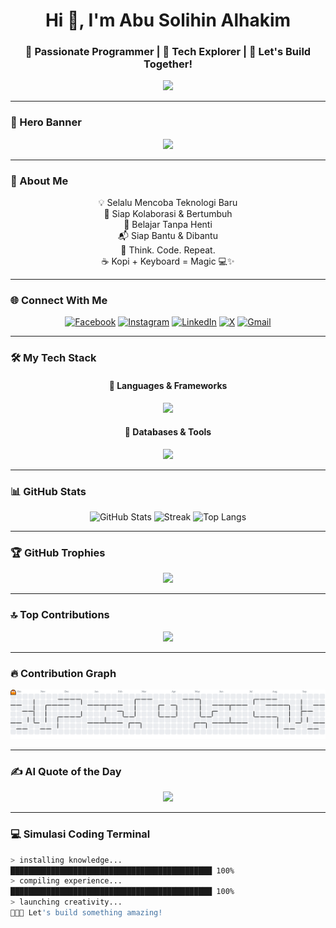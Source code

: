 <!-- 🌟 SUPER README BY ABU SOLIHIN ALHAKIM 🌟 -->

<h1 align="center">Hi 👋, I'm Abu Solihin Alhakim</h1>
<h3 align="center">🚀 Passionate Programmer | 🔭 Tech Explorer | 🤝 Let's Build Together!</h3>

<div align="center">
  <img src="https://readme-typing-svg.herokuapp.com?font=Fira+Code&size=22&pause=1000&color=F7931E&center=true&vCenter=true&width=435&lines=Welcome+to+my+GitHub!;Programmer+%F0%9F%92%BB;Dreamer+%F0%9F%8C%9F;Let's+Code+Something+Awesome!" />
</div>

---

### 🎥 Hero Banner

<div align="center">
  <img src="https://media.giphy.com/media/qgQUggAC3Pfv687qPC/giphy.gif" height="240" />
</div>

---

### 🌟 About Me

<div align="center">

💡 Selalu Mencoba Teknologi Baru  
👯 Siap Kolaborasi & Bertumbuh  
🌱 Belajar Tanpa Henti  
📬 Siap Bantu & Dibantu  
💬 Think. Code. Repeat.  
☕ Kopi + Keyboard = Magic 💻✨

</div>

---

### 🌐 Connect With Me

<div align="center">

[![Facebook](https://img.shields.io/badge/Facebook-%231877F2.svg?style=for-the-badge&logo=facebook&logoColor=white)](https://facebook.com/Haakiim)
[![Instagram](https://img.shields.io/badge/Instagram-%23E4405F.svg?style=for-the-badge&logo=instagram&logoColor=white)](https://instagram.com/fhkimm_)
[![LinkedIn](https://img.shields.io/badge/LinkedIn-%230077B5.svg?style=for-the-badge&logo=linkedin&logoColor=white)](https://linkedin.com/in/Abu%20Solihin%20Alhakim)
[![X](https://img.shields.io/badge/X-%23000000.svg?style=for-the-badge&logo=twitter&logoColor=white)](https://x.com/likeprogramm)
[![Gmail](https://img.shields.io/badge/Gmail-D14836?style=for-the-badge&logo=gmail&logoColor=white)](mailto:hakimxiao4@gmail.com)

</div>

---

### 🛠️ My Tech Stack

<div align="center">

#### 🧠 Languages & Frameworks  
<img src="https://skillicons.dev/icons?i=js,ts,dart,python,php,html,css,tailwind,sass,flutter,laravel,nextjs,threejs,vite" />

#### 💾 Databases & Tools  
<img src="https://skillicons.dev/icons?i=mysql,postgres,mongodb,sqlite,prisma,firebase,vercel,git,figma,canva,blender,appwrite" />

</div>

---

### 📊 GitHub Stats

<div align="center">

![GitHub Stats](https://github-readme-stats.vercel.app/api?username=hakimxiao&show_icons=true&theme=radical&hide_border=false)
![Streak](https://streak-stats.demolab.com?user=hakimxiao&theme=radical&hide_border=false)
![Top Langs](https://github-readme-stats.vercel.app/api/top-langs/?username=hakimxiao&layout=compact&theme=radical&hide_border=false)

</div>

---

### 🏆 GitHub Trophies

<div align="center">
  <img src="https://github-profile-trophy.vercel.app/?username=hakimxiao&theme=algolia&no-frame=false&margin-w=10" />
</div>

---

### 🔝 Top Contributions

<div align="center">
  <img src="https://github-contributor-stats.vercel.app/api?username=hakimxiao&limit=5&theme=dark&combine_all_yearly_contributions=true" />
</div>

---

### 🔥 Contribution Graph

<div align="center">
<picture>
  <source media="(prefers-color-scheme: dark)" srcset="https://raw.githubusercontent.com/hakimxiao/hakimxiao/output/pacman-contribution-graph-dark.svg">
  <source media="(prefers-color-scheme: light)" srcset="https://raw.githubusercontent.com/hakimxiao/hakimxiao/output/pacman-contribution-graph.svg">
  <img alt="Pacman Contribution Graph" src="https://raw.githubusercontent.com/hakimxiao/hakimxiao/output/pacman-contribution-graph.svg">
</picture>
</div>

---

### ✍️ AI Quote of the Day

<div align="center">
  <img src="https://quotes-github-readme.vercel.app/api?type=horizontal&theme=tokyonight" />
</div>

---

### 💻 Simulasi Coding Terminal

```bash
> installing knowledge...
█████████████████████████████████████████████ 100%
> compiling experience...
█████████████████████████████████████████████ 100%
> launching creativity...
🚀🚀🚀 Let's build something amazing!
